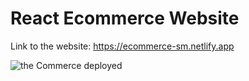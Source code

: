 # React Ecommerce Website

Link to the website: https://ecommerce-sm.netlify.app

![the Commerce deployed](https://user-images.githubusercontent.com/91958667/164680423-5dab8271-e1e4-4adf-a7d5-72bf10d5f5b2.JPG)

